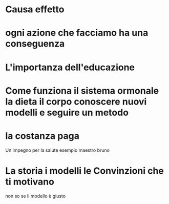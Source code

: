 
# Causa effetto 


# ogni azione che facciamo ha una conseguenza 

# L'importanza dell'educazione

# Come funziona il sistema ormonale la dieta il corpo conoscere nuovi modelli e seguire un metodo 

# la costanza paga

Un impegno per la salute esempio maestro bruno 

# La storia i modelli le Convinzioni che ti motivano

non so se il modello è giusto 




<!--stackedit_data:
eyJoaXN0b3J5IjpbMTIzMjgwMDc3NiwxMTU4NDY2ODQwXX0=
-->